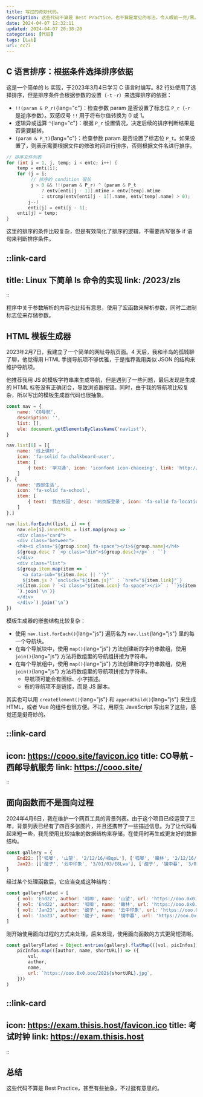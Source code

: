 ```yaml
---
title: 写过的奇妙代码。
description: 这些代码不算是 Best Practice，也不算是常见的写法，令人眼前一亮/黑。
date: 2024-04-07 12:32:11
updated: 2024-04-07 20:38:20
categories: [代码]
tags: [Lab]
url: cc77
---
```


## C 语言排序：根据条件选择排序依据

这是一个简单的 ls 实现，于2023年3月4日学习 C 语言时编写。82 行处使用了选择排序，但是排序条件会根据参数的设置（`-t` `-r`）来选择排序的依据：

- `!!(param & P_r)`{lang="c"}：检查参数 param 是否设置了标志位 `P_r`（`-r` 是逆序参数）。双感叹号 `!!` 用于将布尔值转换为 0 或 1。
- 逻辑异或运算 `^`{lang="c"}：根据 `P_r` 设置情况，决定后续的排序判断结果是否需要翻转。
- `(param & P_t)`{lang="c"}：检查参数 param 是否设置了标志位 `P_t`。如果设置了，则表示需要根据文件的修改时间进行排序，否则根据文件名进行排序。

```c
// 排序文件列表
for (int i = 1, j, temp; i < entc; i++) {
    temp = enti[i];
    for (j = i;
         // 排序的 condition 很长
         j > 0 && !!(param & P_r) ^ (param & P_t
             ? entv[enti[j - 1]].mtime > entv[temp].mtime
             : strcmp(entv[enti[j - 1]].name, entv[temp].name) > 0);
        j--)
        enti[j] = enti[j - 1];
    enti[j] = temp;
}
```

这里的排序的条件比较复杂，但是有效简化了排序的逻辑，不需要再写很多 if 语句来判断排序条件。

::link-card
---
title: Linux 下简单 ls 命令的实现
link: /2023/zls
---
::

程序中关于参数解析的内容也比较有意思，使用了宏函数来解析参数，同时二进制标志位来存储参数。

## HTML 模板生成器

2023年2月7日，我建立了一个简单的网址导航页面。4 天后，我和半岛的孤城聊了聊，他觉得用 HTML 手搓导航项不够优雅，于是推荐我用类似 JSON 的结构来维护导航项。

他推荐我用 JS 的模板字符串来生成导航，但是遇到了一些问题，最后发现是生成的 HTML 标签没有正确闭合，导致浏览器报错。同时，由于我的导航项比较复杂，所以写出的模板生成器代码也很抽象。

```js
const nav = {
    name: 'CO导航',
    description: '',
    list: [],
    ele: document.getElementsByClassName('navlist'),
}

nav.list[0] = [{
    name: '线上课时',
    icon: 'fa-solid fa-chalkboard-user',
    item: [
        { text: '学习通', icon: 'iconfont icon-chaoxing', link: 'http://i.chaoxing.com/' },
    ]
}, {
    name: '西邮生活',
    icon: 'fa-solid fa-school',
    item: [
        { text: '我在校园', desc: '网页版登录', icon: 'fa-solid fa-location-dot', js: 'dialog.showMsg(this.textContent)' },
    ]
},]

nav.list.forEach((list, i) => {
    nav.ele[i].innerHTML = list.map(group => `
    <div class="card">
    <div class="between">
    <h4><i class="${group.icon} fa-space"></i>${group.name}</h4>
    ${group.desc ? `<p class="dim">${group.desc}</p>` : ``}
    </div>
    <div class="list">
    ${group.item.map(item => `
      <a data-sub="${item.desc || ''}"
      ${item.js ? `onclick="${item.js}"` : `href="${item.link}"`}
    >${item.icon ? `<i class="${item.icon} fa-space"></i>` : ``}${item.text}</a>
    `).join(`\n`)}
    </div>
    </div>`).join(`\n`)
})
```

模板生成器的嵌套结构比较复杂：

- 使用 `nav.list.forEach()`{lang="js"} 遍历名为 `nav.list`{lang="js"} 里的每一个导航块。
- 在每个导航块中，使用 `map()`{lang="js"} 方法创建新的字符串数组，使用 `join()`{lang="js"} 方法将数组里的导航组拼接为字符串。
- 在每个导航组中，使用 `map()`{lang="js"} 方法创建新的字符串数组，使用 `join()`{lang="js"} 方法将数组里的导航项拼接为字符串。
  - 导航项可能会有图标、小字描述。
  - 有的导航项不是链接，而是 JS 脚本。

其实也可以用 `createElement()`{lang="js"} 和 `appendChild()`{lang="js"} 来生成 HTML，或者 Vue 的组件也很方便。不过，用原生 JavaScript 写出来了这些，感觉还是挺奇妙的。

::link-card
---
icon: https://cooo.site/favicon.ico
title: CO导航 - 西邮导航服务
link: https://cooo.site/
---
::

## 面向函数而不是面向过程

2024年4月6日，我在维护一个网页工具的背景列表。由于这个项目已经运营了三年，背景列表已经有了四百多张图片，并且还携带了一些描述信息。为了让代码看起来短一些，我先使用比较抽象的数据结构来存储，在使用时再生成更友好的数据结构。

```js
const gallery = {
    End22: [['呱唧', '山望', '2/12/16/HBqoL'], ['呱唧', '瞰林', '2/12/16/HBBGX'],],
    Jan23: [['酸子', '云中印象', '3/01/03/E8Lwa'], ['酸子', '镜中暮', '3/01/03/E8HSK'],],
}
```

经过某个处理函数后，它应当变成这种结构：

```js
const galleryFlated = [
    { vol: 'End22', author: '呱唧', name: '山望', url: 'https://ooo.0x0.ooo/2022/12/16/HBqoL.jpg' },
    { vol: 'End22', author: '呱唧', name: '瞰林', url: 'https://ooo.0x0.ooo/2022/12/16/HBBGX.jpg' },
    { vol: 'Jan23', author: '酸子', name: '云中印象', url: 'https://ooo.0x0.ooo/2023/01/03/E8Lwa.jpg' },
    { vol: 'Jan23', author: '酸子', name: '镜中暮', url: 'https://ooo.0x0.ooo/2023/01/03/E8HSK.jpg' }
]
```

刚开始使用面向过程的方式来处理，后来发现，使用面向函数的方式更简短清晰。

```js
const galleryFlated = Object.entries(gallery).flatMap(([vol, picInfos]) =>
    picInfos.map(([author, name, shortURL]) => ({
        vol,
        author,
        name,
        url: `https://ooo.0x0.ooo/202${shortURL}.jpg`,
    }))
)
```

::link-card
---
icon: https://exam.thisis.host/favicon.ico
title: 考试时钟
link: https://exam.thisis.host
---
::

## 总结

这些代码不算是 Best Practice，甚至有些抽象，不过挺有意思的。
